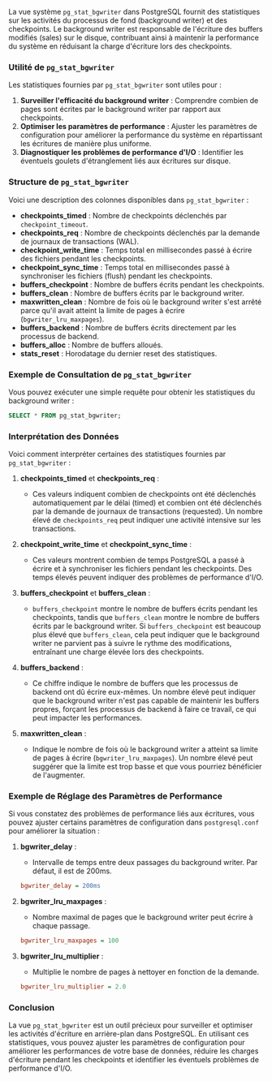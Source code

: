La vue système `pg_stat_bgwriter` dans PostgreSQL fournit des statistiques sur les activités du processus de fond (background writer) et des checkpoints. Le background writer est responsable de l'écriture des buffers modifiés (sales) sur le disque, contribuant ainsi à maintenir la performance du système en réduisant la charge d'écriture lors des checkpoints.

### Utilité de `pg_stat_bgwriter`

Les statistiques fournies par `pg_stat_bgwriter` sont utiles pour :
1. **Surveiller l'efficacité du background writer** : Comprendre combien de pages sont écrites par le background writer par rapport aux checkpoints.
2. **Optimiser les paramètres de performance** : Ajuster les paramètres de configuration pour améliorer la performance du système en répartissant les écritures de manière plus uniforme.
3. **Diagnostiquer les problèmes de performance d'I/O** : Identifier les éventuels goulets d'étranglement liés aux écritures sur disque.

### Structure de `pg_stat_bgwriter`

Voici une description des colonnes disponibles dans `pg_stat_bgwriter` :

- **checkpoints_timed** : Nombre de checkpoints déclenchés par `checkpoint_timeout`.
- **checkpoints_req** : Nombre de checkpoints déclenchés par la demande de journaux de transactions (WAL).
- **checkpoint_write_time** : Temps total en millisecondes passé à écrire des fichiers pendant les checkpoints.
- **checkpoint_sync_time** : Temps total en millisecondes passé à synchroniser les fichiers (flush) pendant les checkpoints.
- **buffers_checkpoint** : Nombre de buffers écrits pendant les checkpoints.
- **buffers_clean** : Nombre de buffers écrits par le background writer.
- **maxwritten_clean** : Nombre de fois où le background writer s'est arrêté parce qu'il avait atteint la limite de pages à écrire (`bgwriter_lru_maxpages`).
- **buffers_backend** : Nombre de buffers écrits directement par les processus de backend.
- **buffers_alloc** : Nombre de buffers alloués.
- **stats_reset** : Horodatage du dernier reset des statistiques.

### Exemple de Consultation de `pg_stat_bgwriter`

Vous pouvez exécuter une simple requête pour obtenir les statistiques du background writer :

```sql
SELECT * FROM pg_stat_bgwriter;
```

### Interprétation des Données

Voici comment interpréter certaines des statistiques fournies par `pg_stat_bgwriter` :

1. **checkpoints_timed** et **checkpoints_req** :
   - Ces valeurs indiquent combien de checkpoints ont été déclenchés automatiquement par le délai (timed) et combien ont été déclenchés par la demande de journaux de transactions (requested). Un nombre élevé de `checkpoints_req` peut indiquer une activité intensive sur les transactions.

2. **checkpoint_write_time** et **checkpoint_sync_time** :
   - Ces valeurs montrent combien de temps PostgreSQL a passé à écrire et à synchroniser les fichiers pendant les checkpoints. Des temps élevés peuvent indiquer des problèmes de performance d'I/O.

3. **buffers_checkpoint** et **buffers_clean** :
   - `buffers_checkpoint` montre le nombre de buffers écrits pendant les checkpoints, tandis que `buffers_clean` montre le nombre de buffers écrits par le background writer. Si `buffers_checkpoint` est beaucoup plus élevé que `buffers_clean`, cela peut indiquer que le background writer ne parvient pas à suivre le rythme des modifications, entraînant une charge élevée lors des checkpoints.

4. **buffers_backend** :
   - Ce chiffre indique le nombre de buffers que les processus de backend ont dû écrire eux-mêmes. Un nombre élevé peut indiquer que le background writer n'est pas capable de maintenir les buffers propres, forçant les processus de backend à faire ce travail, ce qui peut impacter les performances.

5. **maxwritten_clean** :
   - Indique le nombre de fois où le background writer a atteint sa limite de pages à écrire (`bgwriter_lru_maxpages`). Un nombre élevé peut suggérer que la limite est trop basse et que vous pourriez bénéficier de l'augmenter.

### Exemple de Réglage des Paramètres de Performance

Si vous constatez des problèmes de performance liés aux écritures, vous pouvez ajuster certains paramètres de configuration dans `postgresql.conf` pour améliorer la situation :

1. **bgwriter_delay** :
   - Intervalle de temps entre deux passages du background writer. Par défaut, il est de 200ms.

   ```ini
   bgwriter_delay = 200ms
   ```

2. **bgwriter_lru_maxpages** :
   - Nombre maximal de pages que le background writer peut écrire à chaque passage.

   ```ini
   bgwriter_lru_maxpages = 100
   ```

3. **bgwriter_lru_multiplier** :
   - Multiplie le nombre de pages à nettoyer en fonction de la demande.

   ```ini
   bgwriter_lru_multiplier = 2.0
   ```

### Conclusion

La vue `pg_stat_bgwriter` est un outil précieux pour surveiller et optimiser les activités d'écriture en arrière-plan dans PostgreSQL. En utilisant ces statistiques, vous pouvez ajuster les paramètres de configuration pour améliorer les performances de votre base de données, réduire les charges d'écriture pendant les checkpoints et identifier les éventuels problèmes de performance d'I/O.
